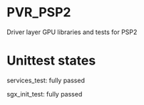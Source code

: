 # PVR_PSP2
Driver layer GPU libraries and tests for PSP2

# Unittest states

services_test: fully passed

sgx_init_test: fully passed
